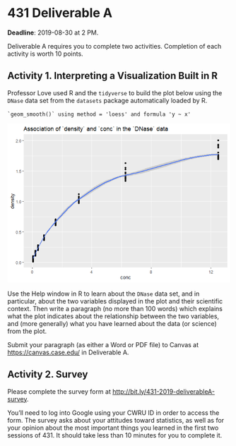 431 Deliverable A
================

**Deadline**: 2019-08-30 at 2 PM.

Deliverable A requires you to complete two activities. Completion of each activity is worth 10 points.

## Activity 1. Interpreting a Visualization Built in R

Professor Love used R and the `tidyverse` to build the plot below using
the `DNase` data set from the `datasets` package automatically loaded by
R.

    `geom_smooth()` using method = 'loess' and formula 'y ~ x'

![](README_files/figure-gfm/unnamed-chunk-1-1.png)<!-- -->

Use the Help window in R to learn about the `DNase` data set, and in
particular, about the two variables displayed in the plot and their
scientific context. Then write a paragraph (no more than 100 words)
which explains what the plot indicates about the relationship between
the two variables, and (more generally) what you have learned about the
data (or science) from the plot.

Submit your paragraph (as either a Word or PDF file) to Canvas at
<https://canvas.case.edu/> in Deliverable A.

## Activity 2. Survey

Please complete the survey form at
<http://bit.ly/431-2019-deliverableA-survey>. 

You’ll need to log into Google using your CWRU ID in order to access the form. 
The survey asks about your attitudes toward statistics, as well as for your opinion
about the most important things you learned in the first two sessions of
431. It should take less than 10 minutes for you to complete it.
